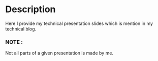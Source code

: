 # Description
Here I provide my technical presentation slides which is mention in my technical blog.

### NOTE : 
Not all parts of a given presentation is made by me.

